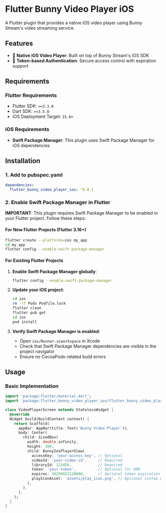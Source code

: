 # Flutter Bunny Video Player iOS

A Flutter plugin that provides a native iOS video player using Bunny Stream's video streaming service.

## Features

- 🎥 **Native iOS Video Player**: Built on top of Bunny Stream's iOS SDK
- 🔄 **Token-based Authentication**: Secure access control with expiration support

## Requirements

### Flutter Requirements
- Flutter SDK: `>=3.3.0`
- Dart SDK: `>=3.5.0`
- iOS Deployment Target: `15.6+`

### iOS Requirements
- **Swift Package Manager**: This plugin uses Swift Package Manager for iOS dependencies

## Installation

### 1. Add to pubspec.yaml

```yaml
dependencies:
  flutter_bunny_video_player_ios: ^0.0.1
```

### 2. Enable Swift Package Manager in Flutter

**IMPORTANT**: This plugin requires Swift Package Manager to be enabled in your Flutter project. Follow these steps:

#### For New Flutter Projects (Flutter 3.16+)
```bash
flutter create --platforms=ios my_app
cd my_app
flutter config --enable-swift-package-manager
```

#### For Existing Flutter Projects
1. **Enable Swift Package Manager globally**:
   ```bash
   flutter config --enable-swift-package-manager
   ```

2. **Update your iOS project**:
   ```bash
   cd ios
   rm -rf Pods Podfile.lock
   flutter clean
   flutter pub get
   cd ios
   pod install
   ```

3. **Verify Swift Package Manager is enabled**:
   - Open `ios/Runner.xcworkspace` in Xcode
   - Check that Swift Package Manager dependencies are visible in the project navigator
   - Ensure no CocoaPods-related build errors


## Usage

### Basic Implementation

```dart
import 'package:flutter/material.dart';
import 'package:flutter_bunny_video_player_ios/flutter_bunny_video_player.dart';

class VideoPlayerScreen extends StatelessWidget {
  @override
  Widget build(BuildContext context) {
    return Scaffold(
      appBar: AppBar(title: Text('Bunny Video Player')),
      body: Center(
        child: SizedBox(
          width: double.infinity,
          height: 200,
          child: BunnyIosPlayerView(
            accessKey: 'your-access-key', // Optional
            videoId: 'your-video-id',     // Required
            libraryId: 123456,            // Required
            token: 'your-token',          // Optional for DRM
            expires: 20250922120000,      // Optional token expiration
            playIconAsset: 'assets/play_icon.png', // Optional custom play icon
          ),
        ),
      ),
    );
  }
}
```